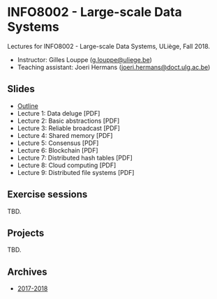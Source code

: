# INFO8002 - Large-scale Data Systems

Lectures for INFO8002 - Large-scale Data Systems, ULiège, Fall 2018.

- Instructor: Gilles Louppe ([g.louppe@uliege.be](mailto:g.louppe@ulg.ac.be))
- Teaching assistant: Joeri Hermans ([joeri.hermans@doct.ulg.ac.be](mailto:joeri.hermans@doct.ulg.ac.be))

## Slides

- [Outline](https://glouppe.github.io/info8002-large-scale-database-systems/?p=outline.md)
- Lecture 1: Data deluge [PDF]
- Lecture 2: Basic abstractions [PDF]
- Lecture 3: Reliable broadcast [PDF]
- Lecture 4: Shared memory [PDF]
- Lecture 5: Consensus [PDF]
- Lecture 6: Blockchain [PDF]
- Lecture 7: Distributed hash tables [PDF]
- Lecture 8: Cloud computing [PDF]
- Lecture 9: Distributed file systems [PDF]

## Exercise sessions

TBD.


## Projects

TBD.

## Archives

- [2017-2018](https://github.com/glouppe/info8002-large-scale-data-systems/tree/info8002-2017)
